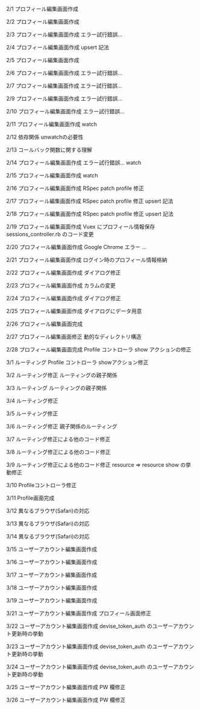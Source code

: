 2/1
プロフィール編集画面作成

2/2
プロフィール編集画面作成

2/3
プロフィール編集画面作成
エラー試行錯誤...

2/4
プロフィール編集画面作成
upsert 記法

2/5
プロフィール編集画面作成

2/6
プロフィール編集画面作成
エラー試行錯誤...

2/7
プロフィール編集画面作成
エラー試行錯誤...

2/9
プロフィール編集画面作成
エラー試行錯誤...

2/10
プロフィール編集画面作成
エラー試行錯誤...

2/11
プロフィール編集画面作成
watch

2/12
依存関係
unwatchの必要性

2/13
コールバック関数に関する理解

2/14
プロフィール編集画面作成
エラー試行錯誤...
watch

2/15
プロフィール編集画面作成
watch

2/16
プロフィール編集画面作成
RSpec patch profile 修正

2/17
プロフィール編集画面作成
RSpec patch profile 修正
upsert 記法

2/18
プロフィール編集画面作成
RSpec patch profile 修正
upsert 記法

2/19
プロフィール編集画面作成
Vuex にプロフィール情報保存
sessions_controller.rb のコード変更

2/20
プロフィール編集画面作成
Google Chrome エラー ...

2/21
プロフィール編集画面作成
ログイン時のプロフィール情報格納

2/22
プロフィール編集画面作成
ダイアログ修正

2/23
プロフィール編集画面作成
カラムの変更

2/24
プロフィール編集画面作成
ダイアログ修正

2/25
プロフィール編集画面作成
ダイアログにデータ用意

2/26
プロフィール編集画面完成

2/27
プロフィール編集画面修正
動的なディレクトリ構造

2/28
プロフィール編集画面完成
Profile コントローラ show アクションの修正

3/1
ルーティング
Profile コントローラ showアクション修正

3/2
ルーティング修正
ルーティングの親子関係

3/3
ルーティング
ルーティングの親子関係

3/4
ルーティング修正

3/5
ルーティング修正

3/6
ルーティング修正
親子関係のルーティング

3/7
ルーティング修正による他のコード修正

3/8
ルーティング修正による他のコード修正

3/9
ルーティング修正による他のコード修正
resource => resource
show の挙動修正

3/10
Profileコントローラ修正

3/11
Profile画面完成

3/12
異なるブラウザ(Safari)の対応

3/13
異なるブラウザ(Safari)の対応

3/14
異なるブラウザ(Safari)の対応

3/15
ユーザーアカウント編集画面作成

3/16
ユーザーアカウント編集画面作成

3/17
ユーザーアカウント編集画面作成

3/18
ユーザーアカウント編集画面作成

3/19
ユーザーアカウント編集画面作成

3/21
ユーザーアカウント編集画面作成
プロフィール画面修正

3/22
ユーザーアカウント編集画面作成
devise_token_auth のユーザーアカウント更新時の挙動

3/23
ユーザーアカウント編集画面作成
devise_token_auth のユーザーアカウント更新時の挙動

3/24
ユーザーアカウント編集画面作成
devise_token_auth のユーザーアカウント更新時の挙動

3/25
ユーザーアカウント編集画面作成
PW 欄修正

3/26
ユーザーアカウント編集画面作成
PW 欄修正
